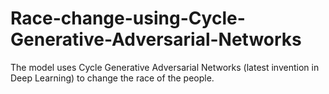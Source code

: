 # Race-change-using-Cycle-Generative-Adversarial-Networks
The model uses Cycle Generative Adversarial Networks (latest invention in Deep Learning) to change the race of the people. 
